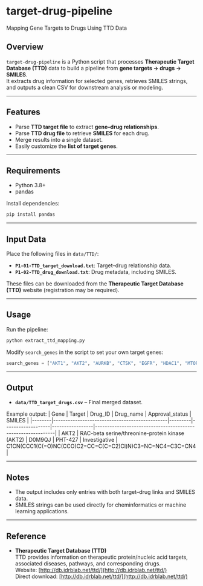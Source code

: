 # target-drug-pipeline
Mapping Gene Targets to Drugs Using TTD Data


## Overview
`target-drug-pipeline` is a Python script that processes **Therapeutic Target Database (TTD)** data to build a pipeline from **gene targets → drugs → SMILES**.  
It extracts drug information for selected genes, retrieves SMILES strings, and outputs a clean CSV for downstream analysis or modeling.

---

## Features
- Parse **TTD target file** to extract **gene–drug relationships**.
- Parse **TTD drug file** to retrieve **SMILES** for each drug.
- Merge results into a single dataset.
- Easily customize the **list of target genes**.

---

## Requirements
- Python 3.8+
- pandas

Install dependencies:
```bash
pip install pandas
```

---

## Input Data
Place the following files in `data/TTD/`:
- **`P1-01-TTD_target_download.txt`**: Target–drug relationship data.  
- **`P1-02-TTD_drug_download.txt`**: Drug metadata, including SMILES.

These files can be downloaded from the **Therapeutic Target Database (TTD)** website (registration may be required).

---

## Usage
Run the pipeline:
```bash
python extract_ttd_mapping.py
```

Modify `search_genes` in the script to set your own target genes:
```python
search_genes = ["AKT1", "AKT2", "AURKB", "CTSK", "EGFR", "HDAC1", "MTOR", "PIK3CA"]
```

---

## Output
- **`data/TTD_target_drugs.csv`** – Final merged dataset.

Example output:
| Gene   | Target                                        | Drug_ID | Drug_name         | Approval_status | SMILES                                                      |
|--------|-----------------------------------------------|---------|-------------------|-----------------|-------------------------------------------------------------|
| AKT2   | RAC-beta serine/threonine-protein kinase (AKT2) | D0M9QJ  | PHT-427           | Investigative   | C1CN(CCC1(C(=O)NC(CCO)C2=CC=C(C=C2)Cl)N)C3=NC=NC4=C3C=CN4    |

---

## Notes
- The output includes only entries with both target–drug links and SMILES data.
- SMILES strings can be used directly for cheminformatics or machine learning applications.

---

## Reference
- **Therapeutic Target Database (TTD)**  
  TTD provides information on therapeutic protein/nucleic acid targets, associated diseases, pathways, and corresponding drugs.  
  Website: [http://db.idrblab.net/ttd/](http://db.idrblab.net/ttd/)  
  Direct download: [http://db.idrblab.net/ttd/](http://db.idrblab.net/ttd/) 
```


